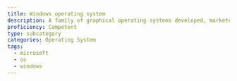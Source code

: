 ```yaml
---
title: Windows operating system
description: A family of graphical operating systems developed, marketed, and sold by Microsoft
proficiency: Competent
type: subcategory
categories: Operating System
tags:
  - microsoft
  - os
  - windows
---
```


